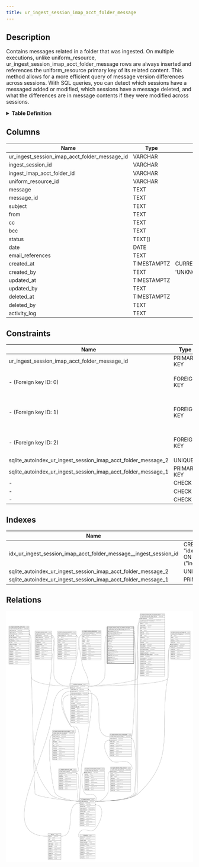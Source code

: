 ```yaml
---
title: ur_ingest_session_imap_acct_folder_message
---
```


## Description

Contains messages related in a folder that was ingested. On multiple executions,  unlike uniform_resource, ur_ingest_session_imap_acct_folder_message rows are always inserted and  references the uniform_resource primary key of its related content.  This method allows for a more efficient query of message version differences across  sessions. With SQL queries, you can detect which sessions have a messaged added or modified,  which sessions have a message deleted, and what the differences are in message contents  if they were modified across sessions.

<details>
<summary><strong>Table Definition</strong></summary>

```sql
CREATE TABLE "ur_ingest_session_imap_acct_folder_message" (
    "ur_ingest_session_imap_acct_folder_message_id" VARCHAR PRIMARY KEY NOT NULL,
    "ingest_session_id" VARCHAR NOT NULL,
    "ingest_imap_acct_folder_id" VARCHAR NOT NULL,
    "uniform_resource_id" VARCHAR,
    "message" TEXT NOT NULL,
    "message_id" TEXT NOT NULL,
    "subject" TEXT NOT NULL,
    "from" TEXT NOT NULL,
    "cc" TEXT CHECK(json_valid(cc)) NOT NULL,
    "bcc" TEXT CHECK(json_valid(bcc)) NOT NULL,
    "status" TEXT[] NOT NULL,
    "date" DATE,
    "email_references" TEXT CHECK(json_valid(email_references)) NOT NULL,
    "created_at" TIMESTAMPTZ DEFAULT CURRENT_TIMESTAMP,
    "created_by" TEXT DEFAULT 'UNKNOWN',
    "updated_at" TIMESTAMPTZ,
    "updated_by" TEXT,
    "deleted_at" TIMESTAMPTZ,
    "deleted_by" TEXT,
    "activity_log" TEXT,
    FOREIGN KEY("ingest_session_id") REFERENCES "ur_ingest_session"("ur_ingest_session_id"),
    FOREIGN KEY("ingest_imap_acct_folder_id") REFERENCES "ur_ingest_session_imap_acct_folder"("ur_ingest_session_imap_acct_folder_id"),
    FOREIGN KEY("uniform_resource_id") REFERENCES "uniform_resource"("uniform_resource_id"),
    UNIQUE("message", "message_id")
)
```

</details>

## Columns

| Name                                          | Type        | Default           | Nullable | Parents                                                                     | Comment                                                 |
| --------------------------------------------- | ----------- | ----------------- | -------- | --------------------------------------------------------------------------- | ------------------------------------------------------- |
| ur_ingest_session_imap_acct_folder_message_id | VARCHAR     |                   | false    |                                                                             | {"isSqlDomainZodDescrMeta":true,"isVarChar":true}       |
| ingest_session_id                             | VARCHAR     |                   | false    | [ur_ingest_session](/surveilr/reference/db/surveilr-state-schema/ur_ingest_session)                                   | {"isSqlDomainZodDescrMeta":true,"isVarChar":true}       |
| ingest_imap_acct_folder_id                    | VARCHAR     |                   | false    | [ur_ingest_session_imap_acct_folder](/surveilr/reference/db/surveilr-state-schema/ur_ingest_session_imap_acct_folder) | {"isSqlDomainZodDescrMeta":true,"isVarChar":true}       |
| uniform_resource_id                           | VARCHAR     |                   | true     | [uniform_resource](/surveilr/reference/db/surveilr-state-schema/uniform_resource)                                     | {"isSqlDomainZodDescrMeta":true,"isVarChar":true}       |
| message                                       | TEXT        |                   | false    |                                                                             |                                                         |
| message_id                                    | TEXT        |                   | false    |                                                                             |                                                         |
| subject                                       | TEXT        |                   | false    |                                                                             |                                                         |
| from                                          | TEXT        |                   | false    |                                                                             |                                                         |
| cc                                            | TEXT        |                   | false    |                                                                             | {"isSqlDomainZodDescrMeta":true,"isJsonText":true}      |
| bcc                                           | TEXT        |                   | false    |                                                                             | {"isSqlDomainZodDescrMeta":true,"isJsonText":true}      |
| status                                        | TEXT[]      |                   | false    |                                                                             |                                                         |
| date                                          | DATE        |                   | true     |                                                                             |                                                         |
| email_references                              | TEXT        |                   | false    |                                                                             | {"isSqlDomainZodDescrMeta":true,"isJsonText":true}      |
| created_at                                    | TIMESTAMPTZ | CURRENT_TIMESTAMP | true     |                                                                             |                                                         |
| created_by                                    | TEXT        | 'UNKNOWN'         | true     |                                                                             |                                                         |
| updated_at                                    | TIMESTAMPTZ |                   | true     |                                                                             |                                                         |
| updated_by                                    | TEXT        |                   | true     |                                                                             |                                                         |
| deleted_at                                    | TIMESTAMPTZ |                   | true     |                                                                             |                                                         |
| deleted_by                                    | TEXT        |                   | true     |                                                                             |                                                         |
| activity_log                                  | TEXT        |                   | true     |                                                                             | {"isSqlDomainZodDescrMeta":true,"isJsonSqlDomain":true} |

## Constraints

| Name                                                          | Type        | Definition                                                                                                                                                                        |
| ------------------------------------------------------------- | ----------- | --------------------------------------------------------------------------------------------------------------------------------------------------------------------------------- |
| ur_ingest_session_imap_acct_folder_message_id                 | PRIMARY KEY | PRIMARY KEY (ur_ingest_session_imap_acct_folder_message_id)                                                                                                                       |
| - (Foreign key ID: 0)                                         | FOREIGN KEY | FOREIGN KEY (uniform_resource_id) REFERENCES uniform_resource (uniform_resource_id) ON UPDATE NO ACTION ON DELETE NO ACTION MATCH NONE                                            |
| - (Foreign key ID: 1)                                         | FOREIGN KEY | FOREIGN KEY (ingest_imap_acct_folder_id) REFERENCES ur_ingest_session_imap_acct_folder (ur_ingest_session_imap_acct_folder_id) ON UPDATE NO ACTION ON DELETE NO ACTION MATCH NONE |
| - (Foreign key ID: 2)                                         | FOREIGN KEY | FOREIGN KEY (ingest_session_id) REFERENCES ur_ingest_session (ur_ingest_session_id) ON UPDATE NO ACTION ON DELETE NO ACTION MATCH NONE                                            |
| sqlite_autoindex_ur_ingest_session_imap_acct_folder_message_2 | UNIQUE      | UNIQUE (message, message_id)                                                                                                                                                      |
| sqlite_autoindex_ur_ingest_session_imap_acct_folder_message_1 | PRIMARY KEY | PRIMARY KEY (ur_ingest_session_imap_acct_folder_message_id)                                                                                                                       |
| -                                                             | CHECK       | CHECK(json_valid(cc))                                                                                                                                                             |
| -                                                             | CHECK       | CHECK(json_valid(bcc))                                                                                                                                                            |
| -                                                             | CHECK       | CHECK(json_valid(email_references))                                                                                                                                               |

## Indexes

| Name                                                              | Definition                                                                                                                                            |
| ----------------------------------------------------------------- | ----------------------------------------------------------------------------------------------------------------------------------------------------- |
| idx_ur_ingest_session_imap_acct_folder_message__ingest_session_id | CREATE INDEX "idx_ur_ingest_session_imap_acct_folder_message__ingest_session_id" ON "ur_ingest_session_imap_acct_folder_message"("ingest_session_id") |
| sqlite_autoindex_ur_ingest_session_imap_acct_folder_message_2     | UNIQUE (message, message_id)                                                                                                                          |
| sqlite_autoindex_ur_ingest_session_imap_acct_folder_message_1     | PRIMARY KEY (ur_ingest_session_imap_acct_folder_message_id)                                                                                           |

## Relations

![er](../../../../../../assets/ur_ingest_session_imap_acct_folder_message.svg)

